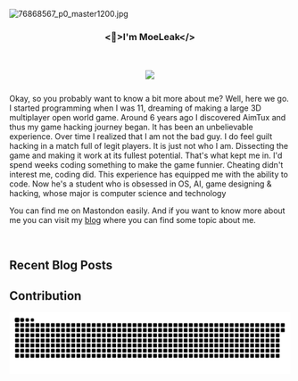 ![76868567_p0_master1200.jpg](https://s2.loli.net/2025/02/22/rEfIDjx7qOXwJC5.jpg)

### <div align="center"> <👀>I'm MoeLeak</>

<h1 align="center">
    <img src="https://readme-typing-svg.herokuapp.com/?font=Righteous&size=35&center=true&vCenter=true&width=500&height=70&duration=4000&lines=Hi+There!+👋;+I'm+MoeLeak;" />
</h1>

Okay, so you probably want to know a bit more about me? Well, here we go. I started programming when I was 11, dreaming of making a large 3D multiplayer open world game. Around 6 years ago I discovered AimTux and thus my game hacking journey began. It has been an unbelievable experience. Over time I realized that I am not the bad guy. I do feel guilt hacking in a match full of legit players. It is just not who I am. Dissecting the game and making it work at its fullest potential. That's what kept me in. I'd spend weeks coding something to make the game funnier. Cheating didn't interest me, coding did. This experience has equipped me with the ability to code. Now he's a student who is obsessed in OS, AI, game designing & hacking, whose major is computer science and technology<br>

You can find me on Mastondon easily. And if you want to know more about me you can visit my [blog](https://leak.moe) where you can find some topic about me.
</div>
<br/>

## Recent Blog Posts

<!-- BLOG-POST-LIST:START -->

<!-- BLOG-POST-LIST:END -->


## Contribution
![](https://raw.githubusercontent.com/MoeLeak/moeleak/output/github-contribution-grid-snake.svg)

